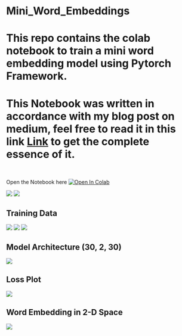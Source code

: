 # Mini_Word_Embeddings
# This repo contains the colab notebook to train a mini word embedding model using Pytorch Framework.
# This Notebook was written in accordance with my blog post on medium, feel free to read it in this link [Link](https://medium.com/towards-artificial-intelligence/create-your-own-mini-word-embedding-from-scratch-c7b32bd84f8e) to get the complete essence of it.

<br />


Open the Notebook here [![Open In Colab](https://colab.research.google.com/assets/colab-badge.svg)](https://colab.research.google.com/github/bala-codes/Mini_Word_Embeddings/blob/master/codes/Mini_Word_Embedding.ipynb )


<img src="https://cdn-images-1.medium.com/max/1200/1*7UfFNLo0BKf2TrcV6koWtw.png">
<img src="https://cdn-images-1.medium.com/max/800/1*cR2EQv3ck6S2JEa8PSB2gg.png">

<br />

## Training Data
<img src="https://cdn-images-1.medium.com/max/800/1*pDeswCr7eBhEDtiywMkAqQ.png">
<img src="https://cdn-images-1.medium.com/max/800/1*SANI-0E8qSTHzGHg4HHtNA.png">
<img src="https://cdn-images-1.medium.com/max/1200/1*r_9zfDywyD1TbVpxKENHjw.png">

<br />

## Model Architecture (30, 2, 30)
<img src="https://cdn-images-1.medium.com/max/800/1*rb9i3dT_rH3DB31atto_Ag.png">

<br />

## Loss Plot
<img src="https://cdn-images-1.medium.com/max/800/1*0lvgniLyuPSzzamjrlsjmg.png">

<br />

## Word Embedding in 2-D Space
<img src="https://cdn-images-1.medium.com/max/800/1*nVUCnGntlWBDN1g1H6ZNoA.png">

